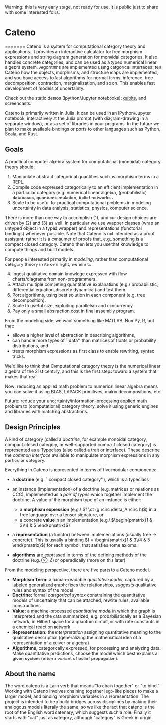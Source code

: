 
Warning: this is very early stage, not ready for use.  It is public just to share with some interested folks.

# Cateno
=======
Cateno is a system for computational category theory and applications.  It provides an interactive calculator for free morphism expressions and string diagram generation for monoidal categories. It also handles concrete categories, and can be used as a typed numerical linear algebra system.  Algorithms are implemented using catgorical interfaces: tell Cateno how the objects, morphisms, and structure maps are implemented, and you have access to fast algorithms for normal forms, inference, tree decomposition, contraction, marginalization, and so on.  This enables fast development of models of uncertainty.

Check out the static demos (Ipython/Jupyter notebooks): [qubits](https://github.com/jasonmorton/Cateno/blob/master/demo/ThreeQubitsFTS.ipynb), and screencasts:

Cateno is primarily written in Julia. 
It can be used in an IPython/Jupyter notebook, interactively at the Julia prompt (with diagram-drawing in a separate window), or as a set of libraries in your programs.  In the future we plan to make available bindings or ports to other languages such as Python, Scala, and Rust.

## Goals

A practical computer algebra system for computational (monoidal) category theory should: 

1. Manipulate abstract categorical quantities such as morphism terms in a REPL.
2. Compile code expressed categorically to an efficient implementation in a particular category (e.g. numerical linear algebra, (probabilistic) databases, quantum simulation, belief networks).
3. Scale to be useful for practical computational problems in modeling uncertainty in data analysis, statistics, physics, computer science.

There is more than one way to accomplish (1), and our design choices are driven by (2) and (3) as well.  In particular we use wrapper classes (wrap an untyped object in a typed wrapper) and representations (functorial bindings) whenever possible.   Note that Cateno is not intended as a proof assistant; rather it is a consumer of proofs that, e.g., something is a compact closed category.  Cateno then lets you use that knowledge to compute things and build models.

For people interested primarily in *modeling*, rather than computational category theory in its own right, we aim to:

4. Ingest qualitative domain knowlege expressed with flow charts/diagrams from non-programmers.
5. Attach multiple competing quantitative explanations (e.g.\ probabilistic, differential equation, discrete dynamical) and test them.
6.  Port algorithms, using best solution in each component (e.g. tree decomposition).
7. Scale to useful size, exploiting parallelsm and concurrency.
8. Pay only a small abstraction cost in final assembly program.

From the modeling side, we want something like MATLAB, NumPy, R, but that:  

* allows a higher level of abstraction in describing algorithms,
* can handle more types of ``data'' than matrices of floats or probability distributions, and 
* treats morphism expressions as first class to enable rewriting, syntax tricks.

We'd like to think that Computational category theory is the numerical linear algebra of the 21st century, and this is the first steps toward a system that makes that real.

Now: reducing an applied  math problem to numerical linear algebra means you can solve it using BLAS, LAPACK primitives, matrix decompositions, etc.

Future: reduce your uncertainty/information-processing applied math problem to (computational) category theory, solve it using generic engines and libraries with matching abstractions.




## Design Principles

A kind of category (called a *doctrine*, for example  monoidal category, compact closed category, or well-supported compact closed category) is represented as a [Typeclass](https://github.com/jasonmorton/Typeclass.jl) (also called a trait or interface).  These describe the *common interface* available to manipulate  morphism expressions in any particular category.

Everything in Cateno is represented in terms of five modular components:

* a **doctrine** (e.g. ``compact closed category''), which is a typeclass
* an instance  (implementation) of a doctrine (e.g. matrices or relations as CCC), implemented as a *pair of types* which together implement the doctrine.  A value of the morphism type of an instance is either:

  * a **morphism expression**  (e.g.\ $f \ot (g \circ \delta_A \circ h)$) in a free language over a tensor signature, or 
  * a concrete **value** in an implementation (e.g.\ $\begin{pmatrix}1 & 3\\4 & 5 \end{pmatrix}$)  

* a **representation** (a functor) between implementations (usually free $\rightarrow$ concrete).  This is usually a binding $f = \begin{pmatrix}1 & 3\\4 & 5 \end{pmatrix}$) for each symbol, that satisfies some axioms.
* **algorithms** are expressed in terms of the defining methods of the doctrine (e.g. $\otimes$, $\delta$) or operadically (more on this later)

From the modeling perspective, there are five parts to a Cateno model.

* **Morphism Term:** a human-readable *qualitative model*, captured by a labeled generalized graph;  fixes the relationships, *suggests* qualitative rules and syntax of the model
* **Doctrine:** formal *categorical syntax* constraining the quantitative models of uncertainty that can be attached, rewrite rules, available constructions
* **Value:** a machine-processed *quantitative model* in which  the graph is interpreted and the data summarized, e.g. probabilistically as a Bayesian network, in Hilbert space for a quantum circuit, or with rate constants in a chemical reaction network
* **Representation:** the *interpretation* assigning quantitative meaning to the qualitative description (generalizing the mathematical idea of a representation of a quiver or algebra)
* **Algorithms**, categorically expressed, for processing and analyzing data.  Make quantitative predictions,  choose the model which best explains a given system (often a variant of belief propagation).


## About the name

The word cateno is a Latin verb that means "to chain together" or "to bind."  Working with Cateno involves chaining together lego-like pieces to make a larger model, and binding morphism variables in a representation.  The project is intended to help build bridges across disciplines by making their analogous models literally the same, so we like the fact that cateno is the root of the English word catenary, which suggests such a role. Finally it starts with "cat" just as category, although "category" is Greek in origin.
